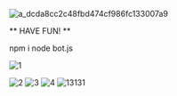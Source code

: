![a_dcda8cc2c48fbd474cf986fc133007a9](https://user-images.githubusercontent.com/68690911/221485610-a9485fc4-8fc5-4fbe-9ff8-278150a12e7d.gif)



** HAVE FUN! **

npm i
node bot.js




![1](https://user-images.githubusercontent.com/68690911/221561156-e37fcd9b-7426-4905-94c3-340997b0c0b4.PNG)

![2](https://user-images.githubusercontent.com/68690911/221560801-8cd23941-b1da-463f-88f0-e808205d5190.PNG)
![3](https://user-images.githubusercontent.com/68690911/221560813-7716f435-ae4e-4cb2-b5c2-d741264cb04f.PNG)
![4](https://user-images.githubusercontent.com/68690911/221560819-7ac2f9fa-9db1-44ef-b4f7-50e15a94cf37.PNG)
![13131](https://user-images.githubusercontent.com/68690911/221560822-f56d3728-5cad-45a5-b79e-97dacf237a33.PNG)
